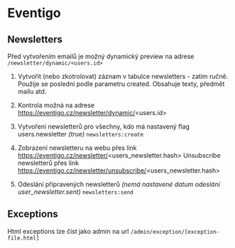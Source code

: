 Eventigo
========

Newsletters
-----------
Před vytvořením emailů je možný dynamický preview na adrese `/newsletter/dynamic/<users.id>`

1. Vytvořit (nebo zkotrolovat) záznam v tabulce newsletters - zatím ručně. Použije se poslední podle parametru created. Obsahuje texty, předmět mailu atd.

2. Kontrola možná na adrese https://eventigo.cz/newsletter/dynamic/<users.id>

3. Vytvoření newsletterů pro všechny, kdo má nastavený flag users.newsletter _(true)_
`
newsletters:create
`  

4. Zobrazení newsletteru na webu přes link https://eventigo.cz/newsletter/<users_newsletter.hash>
Unsubscribe newsletterů přes link https://eventigo.cz/newsletter/unsubscribe/<users_newsletter.hash>  
    
5. Odeslání připravených newsletterů _(nemá nastavené datum odeslání user_newsletter.sent)_
`
newsletters:send
`

Exceptions
----------
Html exceptions lze číst jako admin na url `/admin/exception/[exception-file.html]`

